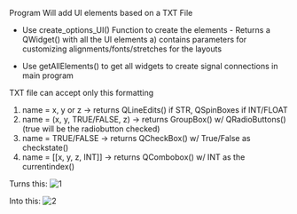 Program Will add UI elements based on a TXT File

- Use create_options_UI() Function to create the elements - Returns a QWidget() with all the UI elements
     a) contains parameters for customizing alignments/fonts/stretches for the layouts

- Use getAllElements() to get all widgets to create signal connections in main program


TXT file can accept only this formatting

1) name = x, y or z                ->   returns QLineEdits() if STR, QSpinBoxes if INT/FLOAT
2) name = (x, y, TRUE/FALSE, z)    ->   returns GroupBox() w/ QRadioButtons()   (true will be the radiobutton checked)
3) name = TRUE/FALSE               ->   returns QCheckBox()  w/ True/False as checkstate()
4) name = [[x, y, z, INT]]         ->   returns QCombobox()  w/ INT as the currentindex() 


Turns this:
![1](https://github.com/jxfuller1/Create_Settings_UI_PyQt5/assets/123666150/2b2e9bce-8591-4772-a936-ef03cb57083a)

Into this:
![2](https://github.com/jxfuller1/Create_Settings_UI_PyQt5/assets/123666150/e9b275e6-a07b-48ee-8dde-7b5120efffb5)
